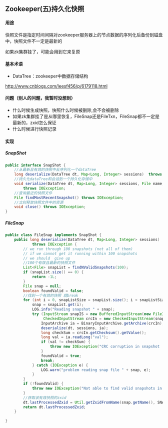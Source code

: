 ## Zookeeper(五)持久化快照

#### 用途	

快照文件是指定时间间隔对zookeeper服务器上的节点数据的序列化后备份到磁盘中，快照文件不一定是最新的

如果zk集群挂了，可能会用到它来复原

#### 基本术语

- DataTree：zookeeper中数据存储结构



http://www.cnblogs.com/leesf456/p/6179118.html

#### 问题（别人的问题，我暂时没想到）

- 什么时候生成快照，快照什么时候被删除,会不会被删除
- 如果zk集群挂了是从哪里恢复，FileSnap还是FileTxn，FileSnap都不一定是最新的，zxid怎么保证
- 什么时候进行快照记录



#### 实现

##### SnapShot

```java
public interface SnapShot {
    //从最新且有效的快照中反序列化一个dataTree
    long deserialize(DataTree dt, Map<Long, Integer> sessions)  throws IOException;
    //持久化dataTree和会话到一个持久化存储中
    void serialize(DataTree dt, Map<Long, Integer> sessions, File name, boolean fsync)
        throws IOException;
    //查询最近的快照文件
    File findMostRecentSnapshot() throws IOException;
    //立刻释放快照文件中的资源
    void close() throws IOException;
}
```

##### FileSnap

```java
public class FileSnap implements SnapShot {
    public long deserialize(DataTree dt, Map<Long, Integer> sessions)
            throws IOException {
        // we run through 100 snapshots (not all of them)
        // if we cannot get it running within 100 snapshots
        // we should  give up
        //100个有效且最新的快照文件
        List<File> snapList = findNValidSnapshots(100);
        if (snapList.size() == 0) {
            return -1L;
        }
        File snap = null;
        boolean foundValid = false;
        //找到一个有效的快照 就break
        for (int i = 0, snapListSize = snapList.size(); i < snapListSize; i++) {
            snap = snapList.get(i);
            LOG.info("Reading snapshot " + snap);
            try (InputStream snapIS = new BufferedInputStream(new FileInputStream(snap));
                 CheckedInputStream crcIn = new CheckedInputStream(snapIS, new Adler32())) {
                InputArchive ia = BinaryInputArchive.getArchive(crcIn);
                deserialize(dt, sessions, ia);
                long checkSum = crcIn.getChecksum().getValue();
                long val = ia.readLong("val");
                if (val != checkSum) {
                    throw new IOException("CRC corruption in snapshot :  " + snap);
                }
                foundValid = true;
                break;
            } catch (IOException e) {
                LOG.warn("problem reading snap file " + snap, e);
            }
        }
        if (!foundValid) {
            throw new IOException("Not able to find valid snapshots in " + snapDir);
        }
        //获取该有效快照的zxid
        dt.lastProcessedZxid = Util.getZxidFromName(snap.getName(), SNAPSHOT_FILE_PREFIX);
        return dt.lastProcessedZxid;
    }
 
}
```

